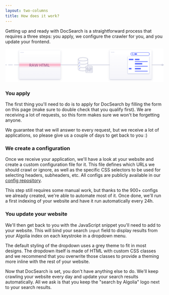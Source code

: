 ```yaml
---
layout: two-columns
title: How does it work?
---
```


Getting up and ready with DocSearch is a straightforward process that requires a
three steps: you apply, we configure the crawler for you, and you update your
frontend.

<img src="./assets/docsearch-how-it-works.png" alt="How it works" class="mt-2"/>

### You apply

The first thing you'll need to do is to apply for DocSearch by filling the form
on this page (make sure to double check that you qualify first). We are
receiving a lot of requests, so this form makes sure we won't be forgetting
anyone.

We guarantee that we will answer to every request, but we receive a lot of
applications, so please give us a couple of days to get back to you :)

### We create a configuration

Once we receive your application, we'll have a look at your website and create a
custom configuration file for it. This file defines which URLs we should crawl
or ignore, as well as the specific CSS selectors to be used for selecting
headers, subheaders, etc. All configs are publicly available in our [config
repository][1].

This step still requires some manual work, but thanks to the 900+ configs we
already created, we're able to automate most of it. Once done, we'll run a first
indexing of your website and have it run automatically every 24h.

### You update your website

We'll then get back to you with the JavaScript snippet you'll need to add to
your website. This will bind your search `input` field to display results from
your Algolia index on each keystroke in a dropdown menu.

The default styling of the dropdown uses a grey theme to fit in most designs.
The dropdown itself is made of HTML with custom CSS classes and we recommend
that you overwrite those classes to provide a theming more inline with the rest
of your website.

Now that DocSearch is set, you don't have anything else to do. We'll keep
crawling your website every day and update your search results automatically.
All we ask is that you keep the "search by Algolia" logo next to your search
results.

[1]: https://github.com/algolia/docsearch-configs/tree/master/configs
